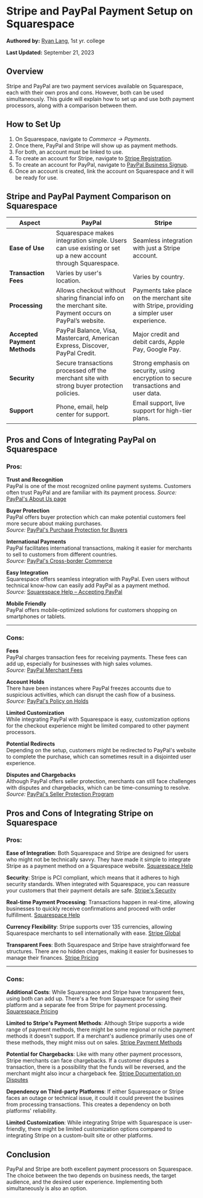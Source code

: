 # Stripe and PayPal Payment Setup on Squarespace  

****Authored by:****  [Ryan Lang](https://github.com/langrh), 1st yr. college    

****Last Updated:**** September 21, 2023

## Overview

Stripe and PayPal are two payment services available on Squarespace, each with their own pros and cons. 
However, both can be used simultaneously. This guide will explain how to set up and use both payment processors, along with a comparison between them.

## How to Set Up

1. On Squarespace, navigate to *Commerce -> Payments*.
2. Once there, PayPal and Stripe will show up as payment methods.
3. For both, an account must be linked to use.
4. To create an account for Stripe, navigate to [Stripe Registration](https://dashboard.stripe.com/register).
5. To create an account for PayPal, navigate to [PayPal Business Signup](https://www.paypal.com/bizsignup).
6. Once an account is created, link the account on Squarespace and it will be ready for use.

## Stripe and PayPal Payment Comparison on Squarespace

| Aspect                       | PayPal                                                                                                    | Stripe                                                                                     |
|------------------------------|-----------------------------------------------------------------------------------------------------------|--------------------------------------------------------------------------------------------|
| **Ease of Use**              | Squarespace makes integration simple. Users can use existing or set up a new account through Squarespace. | Seamless integration with just a Stripe account.                                           |
| **Transaction Fees**         | Varies by user's location.                                                                                | Varies by country.                                                                         |
| **Processing**               | Allows checkout without sharing financial info on the merchant site. Payment occurs on PayPal’s website.  | Payments take place on the merchant site with Stripe, providing a simpler user experience. |
| **Accepted Payment Methods** | PayPal Balance, Visa, Mastercard, American Express, Discover, PayPal Credit.                              | Major credit and debit cards, Apple Pay, Google Pay.                                       |
| **Security**                 | Secure transactions processed off the merchant site with strong buyer protection policies.                | Strong emphasis on security, using encryption to secure transactions and user data.        |
| **Support**                  | Phone, email, help center for support.                                                                    | Email support, live support for high-tier plans.                                           |

## Pros and Cons of Integrating PayPal on Squarespace

### Pros:  
**Trust and Recognition**  
PayPal is one of the most recognized online payment systems. Customers often trust PayPal and are familiar with its payment process.
*Source:* [PayPal's About Us page](https://www.paypal.com/us/webapps/mpp/about)  

**Buyer Protection**  
PayPal offers buyer protection which can make potential customers feel more secure about making purchases.  
*Source:* [PayPal's Purchase Protection for Buyers](https://www.paypal.com/us/webapps/mpp/paypal-safety-and-security)

**International Payments**  
PayPal facilitates international transactions, making it easier for merchants to sell to customers from different countries.  
*Source:* [PayPal's Cross-border Commerce](https://www.paypal.com/us/brc/article/cross-border-commerce)

**Easy Integration**  
Squarespace offers seamless integration with PayPal. Even users without technical know-how can easily add PayPal as a payment method.  
*Source:* [Squarespace Help – Accepting PayPal](https://support.squarespace.com/hc/en-us/articles/206540797-Accepting-PayPal)

**Mobile Friendly**  
PayPal offers mobile-optimized solutions for customers shopping on smartphones or tablets.

---

### Cons:

**Fees**  
PayPal charges transaction fees for receiving payments. These fees can add up, especially for businesses with high sales volumes.  
*Source:* [PayPal Merchant Fees](https://www.paypal.com/us/webapps/mpp/merchant-fees)

**Account Holds**  
There have been instances where PayPal freezes accounts due to suspicious activities, which can disrupt the cash flow of a business.  
*Source:* [PayPal's Policy on Holds](https://www.paypal.com/us/smarthelp/article/faq2027)

**Limited Customization**  
While integrating PayPal with Squarespace is easy, customization options for the checkout experience might be limited compared to other payment processors.

**Potential Redirects**  
Depending on the setup, customers might be redirected to PayPal's website to complete the purchase, which can sometimes result in a disjointed user experience.

**Disputes and Chargebacks**  
Although PayPal offers seller protection, merchants can still face challenges with disputes and chargebacks, which can be time-consuming to resolve.  
*Source:* [PayPal's Seller Protection Program](https://www.paypal.com/us/webapps/mpp/security/seller-protection-learn-more)

## Pros and Cons of Integrating Stripe on Squarespace

### Pros:

**Ease of Integration**: 
Both Squarespace and Stripe are designed for users who might not be technically savvy. They have made it simple to integrate Stripe as a payment method on a Squarespace website. [Squarespace Help](https://support.squarespace.com/hc/en-us/articles/206540797-Stripe)

**Security**: 
Stripe is PCI compliant, which means that it adheres to high security standards. When integrated with Squarespace, you can reassure your customers that their payment details are safe. [Stripe's Security](https://stripe.com/docs/security/stripe)

**Real-time Payment Processing**: 
Transactions happen in real-time, allowing businesses to quickly receive confirmations and proceed with order fulfillment. [Squarespace Help](https://support.squarespace.com/hc/en-us/articles/206540797-Stripe)

**Currency Flexibility**: 
Stripe supports over 135 currencies, allowing Squarespace merchants to sell internationally with ease. [Stripe Global](https://stripe.com/global)

**Transparent Fees**: 
Both Squarespace and Stripe have straightforward fee structures. There are no hidden charges, making it easier for businesses to manage their finances. [Stripe Pricing](https://stripe.com/pricing)

---
   
### Cons:

**Additional Costs**: 
While Squarespace and Stripe have transparent fees, using both can add up. There's a fee from Squarespace for using their platform and a separate fee from Stripe for payment processing. [Squarespace Pricing](https://www.squarespace.com/pricing)

**Limited to Stripe's Payment Methods**: 
Although Stripe supports a wide range of payment methods, there might be some regional or niche payment methods it doesn't support. If a merchant's audience primarily uses one of these methods, they might miss out on sales. [Stripe Payment Methods](https://stripe.com/docs/payments/payment-methods/overview)

**Potential for Chargebacks**: 
Like with many other payment processors, Stripe merchants can face chargebacks. If a customer disputes a transaction, there is a possibility that the funds will be reversed, and the merchant might also incur a chargeback fee. [Stripe Documentation on Disputes](https://stripe.com/docs/disputes)

**Dependency on Third-party Platforms**: 
If either Squarespace or Stripe faces an outage or technical issue, it could it could prevent the busines from processing transactions. This creates a dependency on both platforms' reliability. 

**Limited Customization**: 
While integrating Stripe with Squarespace is user-friendly, there might be limited customization options compared to integrating Stripe on a custom-built site or other platforms. 

## Conclusion

PayPal and Stripe are both excellent payment processors on Squarespace. The choice between the two depends on business needs, the target audience, and the desired user experience. Implementing both simultaneously is also an option.
